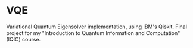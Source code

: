 # VQE
Variational Quantum Eigensolver implementation, using IBM's Qiskit. Final project for my "Introduction to Quantum Information and Computation" (IQIC) course.
